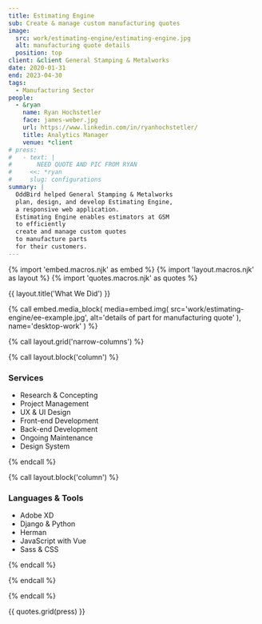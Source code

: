 ```yaml
---
title: Estimating Engine
sub: Create & manage custom manufacturing quotes
image:
  src: work/estimating-engine/estimating-engine.jpg
  alt: manufacturing quote details
  position: top
client: &client General Stamping & Metalworks
date: 2020-01-31
end: 2023-04-30
tags:
  - Manufacturing Sector
people:
  - &ryan
    name: Ryan Hochstetler
    face: james-weber.jpg
    url: https://www.linkedin.com/in/ryanhochstetler/
    title: Analytics Manager
    venue: *client
# press:
#   - text: |
#       NEED QUOTE AND PIC FROM RYAN
#     <<: *ryan
#     slug: configurations
summary: |
  OddBird helped General Stamping & Metalworks
  plan, design, and develop Estimating Engine,
  a responsive web application.
  Estimating Engine enables estimators at GSM
  to efficiently
  create and manage custom quotes
  to manufacture parts
  for their customers.
---
```


{% import 'embed.macros.njk' as embed %}
{% import 'layout.macros.njk' as layout %}
{% import 'quotes.macros.njk' as quotes %}

{{ layout.title('What We Did') }}

{% call embed.media_block(
  media=embed.img(
    src='work/estimating-engine/ee-example.jpg',
    alt='details of part for manufacturing quote'
  ),
  name='desktop-work'
) %}

{% call layout.grid('narrow-columns') %}

{% call layout.block('column') %}

### Services

- Research & Concepting
- Project Management
- UX & UI Design
- Front-end Development
- Back-end Development
- Ongoing Maintenance
- Design System

{% endcall %}

{% call layout.block('column') %}

### Languages & Tools

- Adobe XD
- Django & Python
- Herman
- JavaScript with Vue
- Sass & CSS

{% endcall %}

{% endcall %}

{% endcall %}

{{ quotes.grid(press) }}
